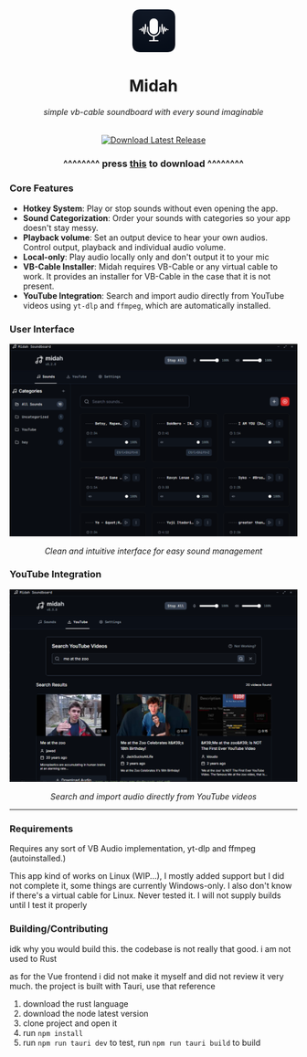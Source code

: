<div align="center"><img src="static/logo.png" height=75 alt="Midah Soundboard, VB-Cable Soundboard, Audio Soundboard, Virtual Audio Device, Sound Effects"/></div>
<h1 align="center">Midah</h1>
<h6 align="center">simple vb-cable soundboard with every sound imaginable</h6>
<div align="center">
  <a href="https://github.com/akramboussanni/midah/releases/latest" target="_blank">
    <img src="https://img.shields.io/badge/Download-Latest%20Release-blue?style=for-the-badge&logo=github&logoColor=white" alt="Download Latest Release"/>
  </a>
</div>

<div align="center">
  <h3>  ^^^^^^^^ <b>press <a href="https://github.com/akramboussanni/midah/releases/latest">this</a> to download</b> ^^^^^^^^</h3>
</div>

### Core Features

- **Hotkey System**: Play or stop sounds without even opening the app.
- **Sound Categorization**: Order your sounds with categories so your app doesn't stay messy.
- **Playback volume**: Set an output device to hear your own audios. Control output, playback and individual audio volume.
- **Local-only**: Play audio locally only and don't output it to your mic
- **VB-Cable Installer**: Midah requires VB-Cable or any virtual cable to work. It provides an installer for VB-Cable in the case that it is not present.
- **YouTube Integration**: Search and import audio directly from YouTube videos using `yt-dlp` and `ffmpeg`, which are automatically installed.

### User Interface

<div align="center">
  <img src="static/main.png" alt="Midah Main Interface" width="600"/>
  <p><em>Clean and intuitive interface for easy sound management</em></p>
</div>

### YouTube Integration

<div align="center">
  <img src="static/yt.png" alt="YouTube Search Integration" width="600"/>
  <p><em>Search and import audio directly from YouTube videos</em></p>
</div>


---


### Requirements
Requires any sort of VB Audio implementation, yt-dlp and ffmpeg (autoinstalled.)

This app kind of works on Linux (WIP...), I mostly added support but I did not complete it, some things are currently Windows-only. I also don't know if there's a virtual cable for Linux. Never tested it. I will not supply builds until I test it properly

### Building/Contributing
idk why you would build this. the codebase is not really that good. i am not used to Rust

as for the Vue frontend i did not make it myself and did not review it very much. the project is built with Tauri, use that reference
1. download the rust language
2. download the node latest version
3. clone project and open it
4. run `npm install`
5. run `npm run tauri dev` to test, run `npm run tauri build` to build
   
